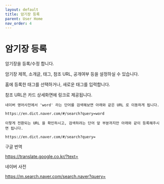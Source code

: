 ```yaml
---
layout: default
title: 암기장 등록
parent: User Home
nav_order: 4
---
```


# 암기장 등록

암기장을 등록/수정 합니다.

암기장 제목, 소개글, 태그, 참조 URL, 공개여부 등을 설정하실 수 있습니다.

홈에 등록한 태그를 선택하거나, 새로운 태그를 입력합니다.

참조 URL은 카드 상세화면에 링크로 제공됩니다.

    네이버 영어사전에서 'word' 라는 단어를 검색해보면 아래와 같은 URL 로 이동하게 됩니다.

    https://en.dict.naver.com/#/search?query=word

    이렇게 전환되는 URL 을 확인하시고, 검색하려는 단어 앞 부분까지만 아래와 같이 등록해주시면 됩니다.
    
    https://en.dict.naver.com/#/search?query=

구글 번역

https://translate.google.co.kr/?text=

네이버 사전

https://m.search.naver.com/search.naver?query=




